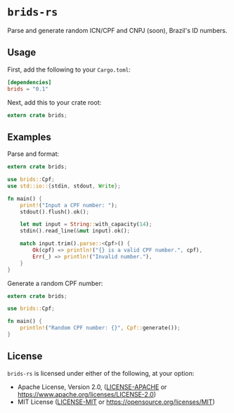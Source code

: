 # ```brids-rs```

Parse and generate random ICN/CPF and CNPJ (soon), Brazil's ID numbers.

## Usage

First, add the following to your `Cargo.toml`:

```toml
[dependencies]
brids = "0.1"
```

Next, add this to your crate root:

```rust
extern crate brids;
```

## Examples

Parse and format:

```rust
extern crate brids;

use brids::Cpf;
use std::io::{stdin, stdout, Write};

fn main() {
    print!("Input a CPF number: ");
    stdout().flush().ok();

    let mut input = String::with_capacity(14);
    stdin().read_line(&mut input).ok();

    match input.trim().parse::<Cpf>() {
        Ok(cpf) => println!("{} is a valid CPF number.", cpf),
        Err(_) => println!("Invalid number."),
    }
}
```

Generate a random CPF number:

```rust
extern crate brids;

use brids::Cpf;

fn main() {
    println!("Random CPF number: {}", Cpf::generate());
}
```

## License

```brids-rs``` is licensed under either of the following, at your option:

*   Apache License, Version 2.0, ([LICENSE-APACHE](LICENSE-APACHE) or
    https://www.apache.org/licenses/LICENSE-2.0)
*   MIT License ([LICENSE-MIT](LICENSE-MIT) or
    https://opensource.org/licenses/MIT)
